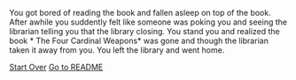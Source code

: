 You got bored of reading the book and fallen asleep on top of the book. After awhile you suddently felt like someone was poking you and seeing the librarian telling you that the library closing. You stand you and realized the book * The Four Cardinal Weapons* was gone and though the librarian taken it away from you. You left the library and went home.

[Start Over](../start/start.md)
[Go to README](../README.md)